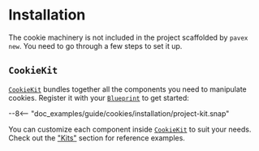 # Installation

The cookie machinery is not included in the project scaffolded by `pavex new`.
You need to go through a few steps to set it up.

## `CookieKit`

[`CookieKit`][CookieKit] bundles together all the components you need to manipulate cookies.
Register it with your [`Blueprint`][Blueprint] to get started:

--8<-- "doc_examples/guide/cookies/installation/project-kit.snap"

You can customize each component inside [`CookieKit`][CookieKit] to suit your needs.
Check out the ["Kits"](../dependency_injection/kits.md#customization)
section for reference examples.

[Blueprint]: /api_reference/pavex/blueprint/struct.Blueprint.html
[CookieKit]: /api_reference/pavex/cookie/struct.CookieKit.html
[ProcessorConfig]: /api_reference/pavex/cookie/struct.ProcessorConfig.html
[ProcessorConfig::default]: /api_reference/pavex/cookie/struct.ProcessorConfig.html#method.default
[ProcessorConfig::crypto_rules]: /api_reference/pavex/cookie/struct.ProcessorConfig.html#structfield.crypto_rules
[default settings]: /api_reference/pavex/cookie/struct.ProcessorConfig.html#fields
